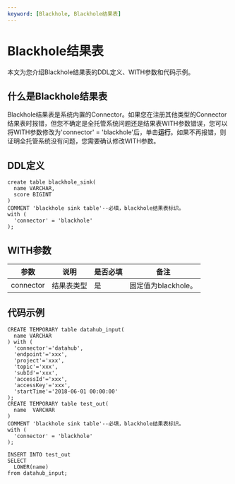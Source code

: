 ```yaml
---
keyword: [Blackhole, Blackhole结果表]
---
```


# Blackhole结果表

本文为您介绍Blackhole结果表的DDL定义、WITH参数和代码示例。

## 什么是Blackhole结果表

Blackhole结果表是系统内置的Connector。如果您在注册其他类型的Connector结果表时报错，但您不确定是全托管系统问题还是结果表WITH参数错误，您可以将WITH参数修改为'connector' = 'blackhole'后，单击**运行**。如果不再报错，则证明全托管系统没有问题，您需要确认修改WITH参数。

## DDL定义

```
create table blackhole_sink(
  name VARCHAR,
  score BIGINT
)
COMMENT 'blackhole sink table'--必填，blackhole结果表标识。
with (
  'connector' = 'blackhole'
);
```

## WITH参数

|参数|说明|是否必填|备注|
|--|--|----|--|
|connector|结果表类型|是|固定值为blackhole。|

## 代码示例

```
CREATE TEMPORARY table datahub_input(
  name VARCHAR
) with (
  'connector'='datahub',
  'endpoint'='xxx',
  'project'='xxx',
  'topic'='xxx',
  'subId'='xxx',
  'accessId'='xxx',
  'accessKey'='xxx',
  'startTime'='2018-06-01 00:00:00'
);
CREATE TEMPORARY table test_out(
  name  VARCHAR  
)
COMMENT 'blackhole sink table'--必填，blackhole结果表标识。
with (
  'connector' = 'blackhole'
);

INSERT INTO test_out
SELECT 
  LOWER(name)
from datahub_input;
```


